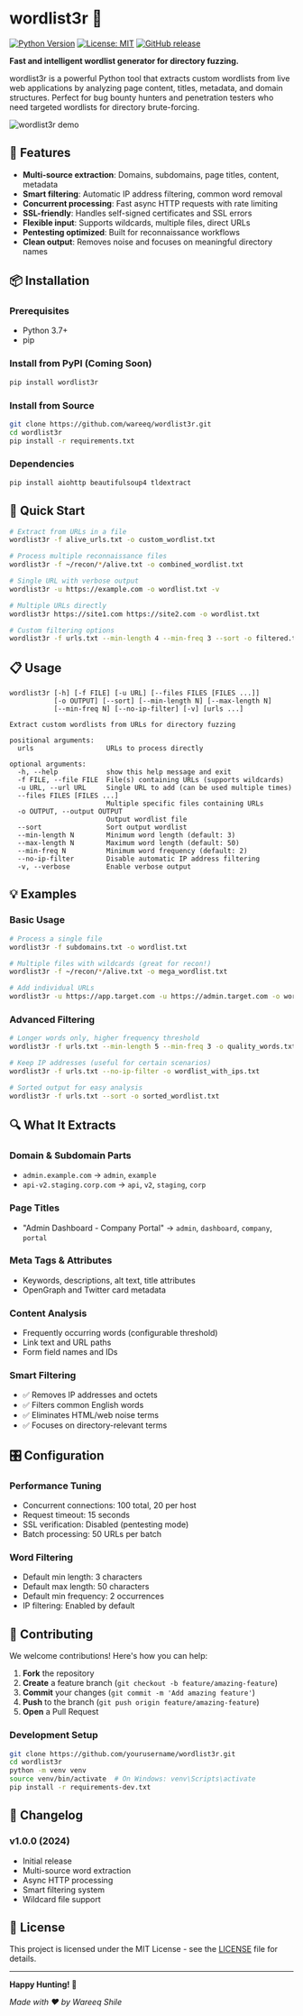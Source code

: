# wordlist3r 🎯

[![Python Version](https://img.shields.io/badge/python-3.7+-blue.svg)](https://python.org)
[![License: MIT](https://img.shields.io/badge/License-MIT-yellow.svg)](https://opensource.org/licenses/MIT)
[![GitHub release](https://img.shields.io/github/release/yourusername/wordlist3r.svg)](https://github.com/yourusername/wordlist3r/releases/)

**Fast and intelligent wordlist generator for directory fuzzing.**

wordlist3r is a powerful Python tool that extracts custom wordlists from live web applications by analyzing page content, titles, metadata, and domain structures. Perfect for bug bounty hunters and penetration testers who need targeted wordlists for directory brute-forcing.

![wordlist3r demo](https://user-images.githubusercontent.com/yourid/demo.gif)

## 🚀 Features

- **Multi-source extraction**: Domains, subdomains, page titles, content, metadata
- **Smart filtering**: Automatic IP address filtering, common word removal
- **Concurrent processing**: Fast async HTTP requests with rate limiting  
- **SSL-friendly**: Handles self-signed certificates and SSL errors
- **Flexible input**: Supports wildcards, multiple files, direct URLs
- **Pentesting optimized**: Built for reconnaissance workflows
- **Clean output**: Removes noise and focuses on meaningful directory names

## 📦 Installation

### Prerequisites
- Python 3.7+
- pip

### Install from PyPI (Coming Soon)
```bash
pip install wordlist3r
```

### Install from Source
```bash
git clone https://github.com/wareeq/wordlist3r.git
cd wordlist3r
pip install -r requirements.txt
```

### Dependencies
```bash
pip install aiohttp beautifulsoup4 tldextract
```

## 🎯 Quick Start

```bash
# Extract from URLs in a file
wordlist3r -f alive_urls.txt -o custom_wordlist.txt

# Process multiple reconnaissance files  
wordlist3r -f ~/recon/*/alive.txt -o combined_wordlist.txt

# Single URL with verbose output
wordlist3r -u https://example.com -o wordlist.txt -v

# Multiple URLs directly
wordlist3r https://site1.com https://site2.com -o wordlist.txt

# Custom filtering options
wordlist3r -f urls.txt --min-length 4 --min-freq 3 --sort -o filtered.txt
```

## 📋 Usage

```
wordlist3r [-h] [-f FILE] [-u URL] [--files FILES [FILES ...]] 
           [-o OUTPUT] [--sort] [--min-length N] [--max-length N] 
           [--min-freq N] [--no-ip-filter] [-v] [urls ...]

Extract custom wordlists from URLs for directory fuzzing

positional arguments:
  urls                  URLs to process directly

optional arguments:
  -h, --help            show this help message and exit
  -f FILE, --file FILE  File(s) containing URLs (supports wildcards)
  -u URL, --url URL     Single URL to add (can be used multiple times)
  --files FILES [FILES ...]
                        Multiple specific files containing URLs
  -o OUTPUT, --output OUTPUT
                        Output wordlist file
  --sort                Sort output wordlist
  --min-length N        Minimum word length (default: 3)
  --max-length N        Maximum word length (default: 50)
  --min-freq N          Minimum word frequency (default: 2)
  --no-ip-filter        Disable automatic IP address filtering
  -v, --verbose         Enable verbose output
```

## 💡 Examples

### Basic Usage
```bash
# Process a single file
wordlist3r -f subdomains.txt -o wordlist.txt

# Multiple files with wildcards (great for recon!)
wordlist3r -f ~/recon/*/alive.txt -o mega_wordlist.txt

# Add individual URLs
wordlist3r -u https://app.target.com -u https://admin.target.com -o wordlist.txt
```

### Advanced Filtering
```bash
# Longer words only, higher frequency threshold
wordlist3r -f urls.txt --min-length 5 --min-freq 3 -o quality_words.txt

# Keep IP addresses (useful for certain scenarios)
wordlist3r -f urls.txt --no-ip-filter -o wordlist_with_ips.txt

# Sorted output for easy analysis
wordlist3r -f urls.txt --sort -o sorted_wordlist.txt
```

## 🔍 What It Extracts

### Domain & Subdomain Parts
- `admin.example.com` → `admin`, `example`
- `api-v2.staging.corp.com` → `api`, `v2`, `staging`, `corp`

### Page Titles
- "Admin Dashboard - Company Portal" → `admin`, `dashboard`, `company`, `portal`

### Meta Tags & Attributes
- Keywords, descriptions, alt text, title attributes
- OpenGraph and Twitter card metadata

### Content Analysis  
- Frequently occurring words (configurable threshold)
- Link text and URL paths
- Form field names and IDs

### Smart Filtering
- ✅ Removes IP addresses and octets
- ✅ Filters common English words
- ✅ Eliminates HTML/web noise terms
- ✅ Focuses on directory-relevant terms


## 🎛️ Configuration

### Performance Tuning
- Concurrent connections: 100 total, 20 per host
- Request timeout: 15 seconds  
- SSL verification: Disabled (pentesting mode)
- Batch processing: 50 URLs per batch

### Word Filtering
- Default min length: 3 characters
- Default max length: 50 characters  
- Default min frequency: 2 occurrences
- IP filtering: Enabled by default

## 🤝 Contributing

We welcome contributions! Here's how you can help:

1. **Fork** the repository
2. **Create** a feature branch (`git checkout -b feature/amazing-feature`)
3. **Commit** your changes (`git commit -m 'Add amazing feature'`)
4. **Push** to the branch (`git push origin feature/amazing-feature`)
5. **Open** a Pull Request

### Development Setup
```bash
git clone https://github.com/yourusername/wordlist3r.git
cd wordlist3r
python -m venv venv
source venv/bin/activate  # On Windows: venv\Scripts\activate
pip install -r requirements-dev.txt
```

## 📝 Changelog

### v1.0.0 (2024)
- Initial release
- Multi-source word extraction
- Async HTTP processing
- Smart filtering system
- Wildcard file support

## 📄 License

This project is licensed under the MIT License - see the [LICENSE](LICENSE) file for details.

---

**Happy Hunting! 🎯**

*Made with ❤️ by Wareeq Shile*
